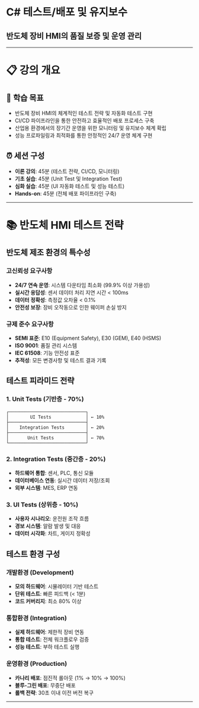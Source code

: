 # C# 테스트/배포 및 유지보수
## 반도체 장비 HMI의 품질 보증 및 운영 관리

---

# 📋 강의 개요

## 🎯 학습 목표
- 반도체 장비 HMI의 체계적인 테스트 전략 및 자동화 테스트 구현
- CI/CD 파이프라인을 통한 안전하고 효율적인 배포 프로세스 구축
- 산업용 환경에서의 장기간 운영을 위한 모니터링 및 유지보수 체계 확립
- 성능 프로파일링과 최적화를 통한 안정적인 24/7 운영 체계 구현

## ⏰ 세션 구성
- **이론 강의**: 45분 (테스트 전략, CI/CD, 모니터링)
- **기초 실습**: 45분 (Unit Test 및 Integration Test)
- **심화 실습**: 45분 (UI 자동화 테스트 및 성능 테스트)
- **Hands-on**: 45분 (전체 배포 파이프라인 구축)

---

# 📚 반도체 HMI 테스트 전략

## 반도체 제조 환경의 특수성

### 고신뢰성 요구사항
- **24/7 연속 운영**: 시스템 다운타임 최소화 (99.9% 이상 가용성)
- **실시간 응답성**: 센서 데이터 처리 지연 시간 < 100ms
- **데이터 정확성**: 측정값 오차율 < 0.1%
- **안전성 보장**: 장비 오작동으로 인한 웨이퍼 손실 방지

### 규제 준수 요구사항
- **SEMI 표준**: E10 (Equipment Safety), E30 (GEM), E40 (HSMS)
- **ISO 9001**: 품질 관리 시스템
- **IEC 61508**: 기능 안전성 표준
- **추적성**: 모든 변경사항 및 테스트 결과 기록

## 테스트 피라미드 전략

### 1. Unit Tests (기반층 - 70%)
```
┌─────────────────────────────┐
│        UI Tests             │ ← 10%
├─────────────────────────────┤
│    Integration Tests        │ ← 20%
├─────────────────────────────┤
│       Unit Tests            │ ← 70%
└─────────────────────────────┘
```

### 2. Integration Tests (중간층 - 20%)
- **하드웨어 통합**: 센서, PLC, 통신 모듈
- **데이터베이스 연동**: 실시간 데이터 저장/조회
- **외부 시스템**: MES, ERP 연동

### 3. UI Tests (상위층 - 10%)
- **사용자 시나리오**: 운전원 조작 흐름
- **경보 시스템**: 알람 발생 및 대응
- **데이터 시각화**: 차트, 게이지 정확성

## 테스트 환경 구성

### 개발환경 (Development)
- **모의 하드웨어**: 시뮬레이터 기반 테스트
- **단위 테스트**: 빠른 피드백 (< 1분)
- **코드 커버리지**: 최소 80% 이상

### 통합환경 (Integration)
- **실제 하드웨어**: 제한적 장비 연동
- **통합 테스트**: 전체 워크플로우 검증
- **성능 테스트**: 부하 테스트 실행

### 운영환경 (Production)
- **카나리 배포**: 점진적 롤아웃 (1% → 10% → 100%)
- **블루-그린 배포**: 무중단 배포
- **롤백 전략**: 30초 이내 이전 버전 복구

---

